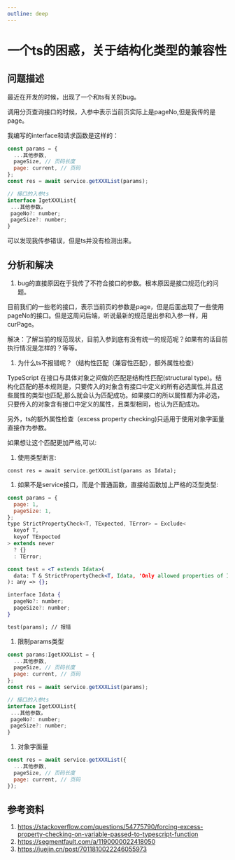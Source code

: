 ```yaml
---
outline: deep
---
```

# 一个ts的困惑，关于结构化类型的兼容性

## 问题描述

最近在开发的时候，出现了一个和ts有关的bug。

调用分页查询接口的时候，入参中表示当前页实际上是pageNo,但是我传的是page。

我编写的interface和请求函数是这样的：

```jsx
const params = {
  ...其他参数,
  pageSize, // 页码长度
  page: current, // 页码
};
const res = await service.getXXXList(params);

// 接口的入参ts
interface IgetXXXList{
 ...其他参数，
 pageNo?: number;
 pageSize?: number;
}
```

可以发现我传参错误，但是ts并没有检测出来。

## 分析和解决

1. bug的直接原因在于我传了不符合接口的参数。根本原因是接口规范化的问题。

目前我们的一些老的接口，表示当前页的参数是page，但是后面出现了一些使用pageNo的接口。但是这周问后端，听说最新的规范是出参和入参一样，用curPage。

解决：了解当前的规范现状，目前入参到底有没有统一的规范呢？如果有的话目前执行情况是怎样的？等等。

1. 为什么ts不报错呢？（结构性匹配（兼容性匹配），额外属性检查）

TypeScript 在接口与具体对象之间做的匹配是结构性匹配(structural type)。结构化匹配的基本规则是，只要传入的对象含有接口中定义的所有必选属性,并且这些属性的类型也匹配,那么就会认为匹配成功。如果接口的所以属性都为非必选，只要传入的对象含有接口中定义的属性，且类型相同，也认为匹配成功。

另外，ts的额外属性检查（excess property checking)只适用于使用对象字面量直接作为参数。

如果想让这个匹配更加严格,可以:

1. 使用类型断言:

```
const res = await service.getXXXList(params as Idata);
```

1. 如果不是service接口，而是个普通函数，直接给函数加上严格的泛型类型:

```jsx
const params = {
  page: 1,
  pageSize: 1,
};
type StrictPropertyCheck<T, TExpected, TError> = Exclude<
  keyof T,
  keyof TExpected
> extends never
  ? {}
  : TError;

const test = <T extends Idata>(
  data: T & StrictPropertyCheck<T, Idata, 'Only allowed properties of Idata'>
): any => {};

interface Idata {
  pageNo?: number;
  pageSize?: number;
}

test(params); // 报错
```

1. 限制params类型

```jsx
const params:IgetXXXList = {
  ...其他参数,
  pageSize, // 页码长度
  page: current, // 页码
};
const res = await service.getXXXList(params);

// 接口的入参ts
interface IgetXXXList{
 ...其他参数，
 pageNo?: number;
 pageSize?: number;
}
```

1. 对象字面量

```jsx
const res = await service.getXXXList({
  ...其他参数,
  pageSize, // 页码长度
  page: current, // 页码
});

```

## 参考资料

1. <https://stackoverflow.com/questions/54775790/forcing-excess-property-checking-on-variable-passed-to-typescript-function>
2. <https://segmentfault.com/a/1190000022418050>
3. <https://juejin.cn/post/7011810022246055973>
